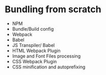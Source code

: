 # Bundling from scratch

* NPM
* Bundle/Build config
* Webpack
* Babel
* JS Transpiler/ Babel
* HTML Webpack Plugin
* Image and Font Files processing
* CSS Webpack Plugin
* CSS minification and autoprefixing
